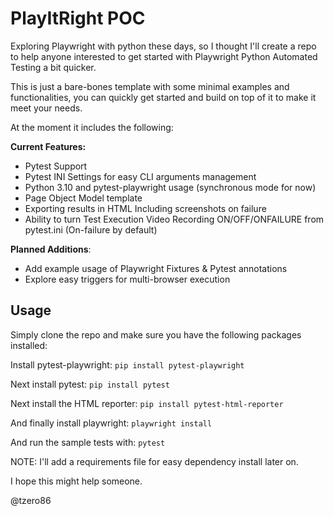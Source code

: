 # PlayItRight POC

Exploring Playwright with python these days, so I thought I'll create a repo 
to help anyone interested to get started with Playwright Python Automated Testing a bit quicker.

This is just a bare-bones template with some minimal examples and functionalities, you can quickly get started and build on top of it to make it meet your needs.

At the moment it includes the following:

**Current Features:**

- Pytest Support
- Pytest INI Settings for easy CLI arguments management
- Python 3.10 and pytest-playwright usage (synchronous mode for now)
- Page Object Model template
- Exporting results in HTML Including screenshots on failure
- Ability to turn Test Execution Video Recording ON/OFF/ONFAILURE from pytest.ini (On-failure by default)

**Planned Additions**:
  
  - Add example usage of Playwright Fixtures & Pytest annotations
  - Explore easy triggers for multi-browser execution


## Usage

Simply clone the repo and make sure you have the following packages installed:

Install pytest-playwright:
`pip install pytest-playwright`

Next install pytest:
`pip install pytest`

Next install the HTML reporter:
`pip install pytest-html-reporter`

And finally install playwright:
`playwright install`

And run the sample tests with:
`pytest`

NOTE: I'll add a requirements file for easy dependency install later on.

I hope this might help someone.

@tzero86